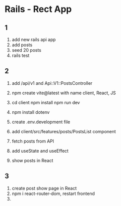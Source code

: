 # Rails - Rect App

## 1
   1. add new rails api app
   2. add posts
   3. seed 20 posts
   4. rails test

## 2
   1. add /api/v1 and Api::V1::PostsController
   2. npm create vite@latest with name client, React, JS
   3. cd client
      npm install
      npm run dev

   4. npm install dotenv
   5. create .env.development file
   6. add client/src/features/posts/PostsList component
   7. fetch posts from API
   8. add useState and useEffect
   9. show posts in React
   
## 3
   1. create post show page in React
   2. npm i react-router-dom, restart frontend
   3. 
